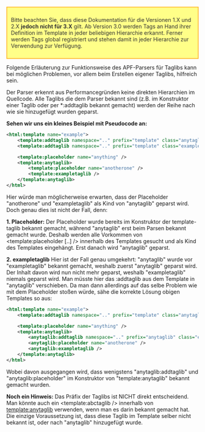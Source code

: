 <div style="border: 2px solid #fb3; background: #ff8; color: #333; margin: 1em 0; min-height: 3em; padding: 10px 10px 10px 10px;">

Bitte beachten Sie, dass diese Dokumentation für die Versionen 1.X und
2.X **jedoch nicht für 3.X** gilt. Ab Version 3.0 werden Tags an Hand
ihrer Definition im Template in jeder beliebigen Hierarchie erkannt.
Ferner werden Tags global registriert und stehen damit in jeder
Hierarchie zur Verwendung zur Verfügung.

</div>

Folgende Erläuterung zur Funktionsweise des APF-Parsers für Taglibs kann
bei möglichen Problemen, vor allem beim Erstellen eigener Taglibs,
hilfreich sein.

Der Parser erkennt aus Performancegründen keine direkten Hierarchien im
Quellcode. Alle Taglibs die dem Parser bekannt sind (z.B. im Konstruktor
einer Taglib oder per \*:addtaglib bekannt gemacht) werden der Reihe
nach wie sie hinzugefügt wurden geparst.

**Sehen wir uns ein kleines Beispiel mit Pseudocode an:**

``` xml
<html:template name="example">
    <template:addtaglib namespace=".." prefix="template" class="anytaglib" />
    <template:addtaglib namespace=".." prefix="template" class="exampletaglib" />

    <template:placeholder name="anything" />
    <template:anytaglib>
        <template:placeholder name="anotherone" />
        <template:exampletaglib />
    </template:anytaglib>
</html>
```

Hier würde man möglicherweise erwarten, dass der Placeholder
"anotherone" und "exampletaglib" als Kind von "anytaglib" geparst wird.
Doch genau dies ist nicht der Fall, denn:

**1. Placeholder:** Der Placeholder wurde bereits im Konstruktor der
template-taglib bekannt gemacht, während "anytaglib" erst beim Parsen
bekannt gemacht wurde. Deshalb werden alle Vorkommen von
&lt;template:placeholder \[..\] /&gt; innerhalb des Templates gesucht
und als Kind des Templates eingehängt. Erst danach wird "anytaglib"
geparst.

**2. exampletaglib** Hier ist der Fall genau umgekehrt: "anytaglib"
wurde vor "exampletaglib" bekannt gemacht, weshalb zuerst "anytaglib"
geparst wird. Der Inhalt davon wird nun nicht mehr geparst, weshalb
"exampletaglib" niemals geparst wird. Man müsste hier das :addtaglib aus
dem Template in "anytaglib" verschieben. Da man dann allerdings auf das
selbe Problem wie mit dem Placeholder stoßen würde, sähe die korrekte
Lösung obigen Templates so aus:

``` xml
<html:template name="example">
    <template:addtaglib namespace=".." prefix="template" class="anytaglib" />

    <template:placeholder name="anything" />
    <template:anytaglib>
        <anytaglib:addtaglib namespace=".." prefix="anytaglib" class="exampletaglib" />
        <anytaglib:placeholder name="anotherone" />
        <anytaglib:exampletaglib />
    </template:anytaglib>
</html>
```

Wobei davon ausgegangen wird, dass wenigstens "anytaglib:addtaglib" und
"anytaglib:placeholder" im Konstruktor von "template:anytaglib" bekannt
gemacht wurden.

**Noch ein Hinweis:** Das Präfix der Taglibs ist NICHT direkt
entscheidend. Man könnte auch ein <template:abctaglib /> innerhalb von
<template:anytaglib> verwenden, wenn man es darin bekannt gemacht hat.
Die einzige Voraussetzung ist, dass diese Taglib im Template selber
nicht bekannt ist, oder nach "anytaglib" hinzugefügt wurde.